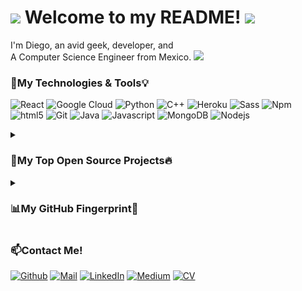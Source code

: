 <h1><img src="https://slackmojis.com/emojis/5197-party_blob/download" width="30"> Welcome to my README! <img src="https://slackmojis.com/emojis/7808-party-blob/download" width="30"> </h1>

<p>I'm Diego, an avid geek, developer, and<br>
A Computer Science Engineer from Mexico. <img src="https://img.icons8.com/color/512/mexico-circular.png" width="13"/>

<h3>🔧My Technologies & Tools💡</h3>
<p>
      <img alt="React" src="https://img.shields.io/badge/-React-45b8d8?style=flat-square&logo=react&logoColor=white" />
      <img alt="Google Cloud" src="https://img.shields.io/badge/-Google_Cloud-1a73e8?style=flat-square&logo=google-cloud&logoColor=white" />
      <img alt="Python" src="https://img.shields.io/badge/Python-3776AB?style=flat-square&logo=python&logoColor=white">
      <img alt="C++" src="https://img.shields.io/badge/C%2B%2B-00599C?style=flat-square&logo=c%2B%2B&logoColor=white" />
      <img alt="Heroku" src="https://img.shields.io/badge/-Heroku-430098?style=flat-square&logo=heroku&logoColor=white" />
      <img alt="Sass" src="https://img.shields.io/badge/-Sass-CC6699?style=flat-square&logo=sass&logoColor=white" />
      <img alt="Npm" src="https://img.shields.io/badge/-NPM-CB3837?style=flat-square&logo=npm&logoColor=white" />
      <img alt="html5" src="https://img.shields.io/badge/-HTML5-E34F26?style=flat-square&logo=html5&logoColor=white" />
      <img alt="Git" src="https://img.shields.io/badge/-Git-F05032?style=flat-square&logo=git&logoColor=white" />
      <img alt="Java" src="https://img.shields.io/badge/-Java-ED8B00?style=flat-square&logo=openjdk&logoColor=white" />
      <img alt="Javascript" src="https://img.shields.io/badge/-JavaScript-F7DF1E?style=flat-square&logo=javascript&logoColor=white" />
      <img alt="MongoDB" src="https://img.shields.io/badge/-MongoDB-13aa52?style=flat-square&logo=mongodb&logoColor=white" />
      <img alt="Nodejs" src="https://img.shields.io/badge/-Nodejs-43853d?style=flat-square&logo=Node.js&logoColor=white" />
</p>

<details close> 
  <summary><h3>🌟My Top Open Source Projects🔥</h3></summary>
  <p align="left">
    <a href="https://github.com/Djmr5/Iot-LosMerengues"><img width="278" src="https://denvercoder1-github-readme-stats.vercel.app/api/pin/?username=Djmr5&repo=Iot-LosMerengues&theme=react&bg_color=171717&title_color=4AA9FF&hide_border=true&icon_color=F8D866&show_icons=false" alt="Iot-LosMerengues"></a>
    <a href="https://github.com/Djmr5/syntax-highlighter"><img width="278" src="https://denvercoder1-github-readme-stats.vercel.app/api/pin/?username=Djmr5&repo=syntax-highlighter&theme=react&bg_color=171717&title_color=4AA9FF&hide_border=true&icon_color=F8D866&show_icons=false" alt="syntax-highlighter"></a>
  </p>
  <p align="left">
    <a href="https://github.com/Djmr5?tab=repositories&sort=stargazers"><img alt="My Repositories" title="All Repositories" src="https://custom-icon-badges.demolab.com/badge/-All%20My%20Repos-1F222E?style=for-the-badge&logoColor=white&logo=repo"/></a>
  </p>
  <details open>
  <summary><h3>🤝My Top Contributions💗</h3></summary>
  <p align="left">
    <a href="https://github.com/Proyectos-Especiales-CCM/Cyber-Prepa-Back"><img width="278" src="https://denvercoder1-github-readme-stats.vercel.app/api/pin/?username=Proyectos-Especiales-CCM&repo=Cyber-Prepa-Back&theme=react&bg_color=171717&title_color=4AA9FF&hide_border=true&icon_color=F8D866&show_icons=false" alt="Cyber-Prepa-Back"></a>
    <a href="https://github.com/Proyectos-Especiales-CCM/Cyber-Prepa-Front"><img width="278" src="https://denvercoder1-github-readme-stats.vercel.app/api/pin/?username=Proyectos-Especiales-CCM&repo=Cyber-Prepa-Front&theme=react&bg_color=171717&title_color=4AA9FF&hide_border=true&icon_color=F8D866&show_icons=false" alt="Cyber-Prepa-Front"></a>
    <a href="https://github.com/TC3005B-562-2024/Spring-Boot-Backend"><img width="278" src="https://denvercoder1-github-readme-stats.vercel.app/api/pin/?username=TC3005B-562-2024&repo=Spring-Boot-Backend&theme=react&bg_color=171717&title_color=4AA9FF&hide_border=true&icon_color=F8D866&show_icons=false" alt="Amazon Connect Insights Spring-Boot-Backend"></a>
    <a href="https://github.com/TC3005B-562-2024/React-Frontend"><img width="278" src="https://denvercoder1-github-readme-stats.vercel.app/api/pin/?username=TC3005B-562-2024&repo=React-Frontend&theme=react&bg_color=171717&title_color=4AA9FF&hide_border=true&icon_color=F8D866&show_icons=false" alt="Amazon Connect Insights React-Frontend"></a>
    <a href="https://github.com/mfnomad/HACKATHON_2024"><img width="278" src="https://denvercoder1-github-readme-stats.vercel.app/api/pin/?username=mfnomad&repo=HACKATHON_2024&theme=react&bg_color=171717&title_color=4AA9FF&hide_border=true&icon_color=F8D866&show_icons=false" alt="AI hackathon project"></a>
  </p>
  <p align="left">
    <a href="https://github.com/Djmr5/Djmr5/blob/main/Contributions.md"><img alt="My Contributionss" title="All Repositories" src="https://custom-icon-badges.demolab.com/badge/-All%20My%20Contributions-1F222E?style=for-the-badge&logoColor=white&logo=fork"/></a>
  </p>
  </details>
</details>

<details close> 
  <summary><h3>📊My GitHub Fingerprint🐾</h3></summary>
  <p align="left">
  <img src="https://raw.githubusercontent.com/Djmr5/github-stats/refs/heads/master/generated/overview.svg#gh-dark-mode-only">
  <img src="https://raw.githubusercontent.com/Djmr5/github-stats/refs/heads/master/generated/languages.svg#gh-dark-mode-only">
  </p>
</details>

<h3>📫Contact Me!</h3>
<p>
      <a href="https://github.com/djmr5" target="_blank"><img alt="Github" src="https://img.shields.io/badge/GitHub-%2312100E.svg?&style=for-the-badge&logo=Github&logoColor=white" /></a> 
      <a href="mailto:diegojmr5@gmail.com?Subject=Your%20Expertise%20is%20Requested!" target="_blank"><img alt="Mail" src="https://img.shields.io/badge/Mail-CB3837?style=for-the-badge&logo=gmail&logoColor=white" /></a>
      <a href="https://www.linkedin.com/in/diego-jacobo-95b737210" target="_blank"><img alt="LinkedIn" src="https://img.shields.io/badge/linkedin-%230077B5.svg?&style=for-the-badge&logo=linkedin&logoColor=white" /></a> 
      <a href="https://medium.com/@diegojmr5" target="_blank"><img alt="Medium" src="https://img.shields.io/badge/medium-%2312100E.svg?&style=for-the-badge&logo=medium&logoColor=white" /></a>
      <a href="https://drive.google.com/uc?export=download&id=1NKNx6GV539W9W1-Rkv5tQo2IqQdEU-bg" target="_blank"><img alt="CV" src="https://img.shields.io/badge/CV-purple?&style=for-the-badge" /></a>
</p>
